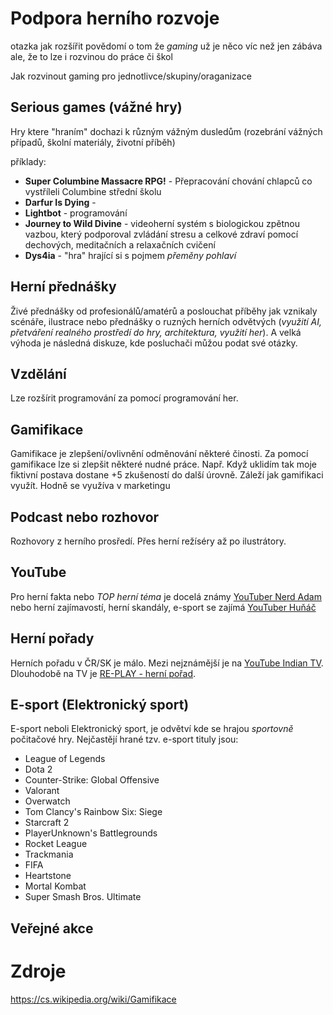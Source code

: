 # Podpora herního rozvoje
otazka jak rozšířit povědomí o tom že *gaming* už je něco víc než jen zábáva ale, že to lze i rozvinou do práce či škol

Jak rozvinout gaming pro jednotlivce/skupiny/oraganizace

## Serious games (vážné hry)
Hry ktere "hraním" dochazi k různým vážným dusledům (rozebrání vážných případů, školní materiály, životní příběh)

příklady:
- **Super Columbine Massacre RPG!** - Přepracování chování chlapců co vystříleli Columbine střední školu
- **Darfur Is Dying** - 
- **Lightbot** - programování
- **Journey to Wild Divine** - videoherní systém s biologickou zpětnou vazbou, který podporoval zvládání stresu a celkové zdraví pomocí dechových, meditačních a relaxačních cvičení
- **Dys4ia** - "hra" hrající si s pojmem *přeměny pohlaví*

## Herní přednášky
Živé přednášky od profesionálů/amatérů a poslouchat příběhy jak vznikaly scénáře, ilustrace nebo přednášky o ruzných herních odvětvých (*využití AI, přetváření realného prostředí do hry, architektura, využití her*). A velká výhoda je následná diskuze, kde posluchači můžou podat své otázky.

## Vzdělání
Lze rozšírit programování za pomocí programování her.

## Gamifikace
Gamifikace je zlepšení/ovlivnění odměnování některé činosti. Za pomocí gamifikace lze si zlepšit některé nudné práce. Např. Když uklidím tak moje fiktivní postava dostane +5 zkušeností do další úrovně. Záleží jak gamifikaci využít. Hodně se využíva v marketingu

## Podcast nebo rozhovor
Rozhovory z herního prosředí. Přes herní režíséry až po ilustrátory.

## YouTube
Pro herní fakta nebo *TOP herní téma* je docelá známy [YouTuber Nerd Adam](https://www.youtube.com/channel/UCM9uBpe61EkuKMIp_vtdpWQ) nebo herní zajímavostí, herní skandály, e-sport se zajímá [YouTuber Huňáč](https://www.youtube.com/channel/UC8AXToCHb6ruNuMkZh4ec7A)

## Herní pořady
Herních pořadu v ČR/SK je málo. Mezi nejznámější je na [YouTube Indian TV](). Dlouhodobě na TV je [RE-PLAY - herní pořad](https://www.youtube.com/c/REPLAYhern%C3%ADpo%C5%99ad/).

## E-sport (Elektronický sport)
E-sport neboli Elektronický sport, je odvětví kde se hrajou *sportovně* počitačové hry. Nejčastějí hrané tzv. e-sport tituly jsou:
- League of Legends
- Dota 2
- Counter-Strike: Global Offensive 
- Valorant
- Overwatch
- Tom Clancy's Rainbow Six: Siege
- Starcraft 2
- PlayerUnknown's Battlegrounds
- Rocket League
- Trackmania
- FIFA
- Heartstone
- Mortal Kombat
- Super Smash Bros. Ultimate

## Veřejné akce



# Zdroje
https://cs.wikipedia.org/wiki/Gamifikace
